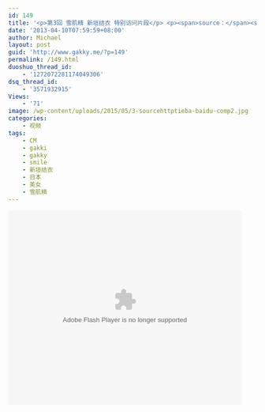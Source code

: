```yaml
---
id: 149
title: '<p>第3回 雪肌精 新垣结衣 特别访问片段</p> <p><span>source：</span><span></span><a href="http://tieba.baidu.com/p/2261286675" target="_blank">http://tieba.baidu.com/p/2261286675</a><span></span><span></span><span></span><span></span><span></span><span></span><span></span><span></span><span></span><span></span><span></span><span></span><a href="http://tieba.baidu.com/p/2261286675" target="_blank"></a><span></span><br /></p>'
date: '2013-04-10T07:59:59+08:00'
author: Michael
layout: post
guid: 'http://www.gakky.me/?p=149'
permalink: /149.html
duoshuo_thread_id:
    - '1272072281174049306'
dsq_thread_id:
    - '3571932915'
Views:
    - '71'
image: /wp-content/uploads/2015/05/3-sourcehttptieba-baidu-comp2.jpg
categories:
    - 视频
tags:
    - CM
    - gakki
    - gakky
    - smile
    - 新垣结衣
    - 日本
    - 美女
    - 雪肌精
---
```


<object height="394" width="473"><param name="allowscriptaccess" value="sameDomain"></param><param name="wmode" value="transparent"></param><param name="movie" value="http://player.youku.com/player.php/sid/135207506/v.swf"></param><param name="allowfullscreen" value="true"></param><embed allowfullscreen="true" allowscriptaccess="sameDomain" height="394" src="http://player.youku.com/player.php/sid/135207506/v.swf" type="application/x-shockwave-flash" width="473" wmode="transparent"></embed></object>